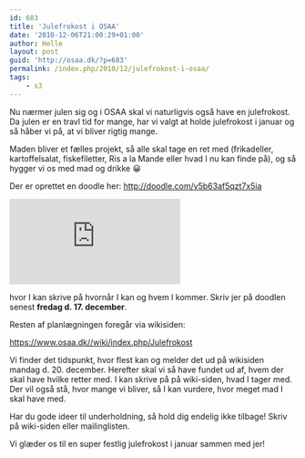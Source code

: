 ```yaml
---
id: 683
title: 'Julefrokost i OSAA'
date: '2010-12-06T21:00:29+01:00'
author: Helle
layout: post
guid: 'http://osaa.dk/?p=683'
permalink: /index.php/2010/12/julefrokost-i-osaa/
tags:
    - s3
---
```


Nu nærmer julen sig og i OSAA skal vi naturligvis også have en julefrokost. Da julen er en travl tid for mange, har vi valgt at holde julefrokost i januar og så håber vi på, at vi bliver rigtig mange.

Maden bliver et fælles projekt, så alle skal tage en ret med (frikadeller, kartoffelsalat, fiskefiletter, Ris a la Mande eller hvad I nu kan finde på), og så hygger vi os med mad og drikke 😀

Der er oprettet en doodle her: <http://doodle.com/v5b63af5qzt7x5ia>  
<iframe frameborder="0" height="150" loading="lazy" src="http://doodle.com/summary.html?pollId=v5b63af5qzt7x5ia" style="overflow: hidden" width="300"> </iframe>

hvor I kan skrive på hvornår I kan og hvem I kommer. Skriv jer på doodlen senest **fredag d. 17. december**.

Resten af planlægningen foregår via wikisiden:

<https://www.osaa.dk//wiki/index.php/Julefrokost>

Vi finder det tidspunkt, hvor flest kan og melder det ud på wikisiden mandag d. 20. december. Herefter skal vi så have fundet ud af, hvem der skal have hvilke retter med. I kan skrive på på wiki-siden, hvad I tager med. Der vil også stå, hvor mange vi bliver, så I kan vurdere, hvor meget mad I skal have med.

Har du gode ideer til underholdning, så hold dig endelig ikke tilbage! Skriv på wiki-siden eller mailinglisten.

Vi glæder os til en super festlig julefrokost i januar sammen med jer!